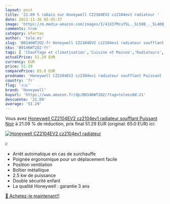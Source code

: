 ```yaml
---
layout: post
title: '21.09 % rabais sur Honeywell CZ2104EV2 cz2104ev1 radiateur '
date: 2021-11-16 05:45:37
image: 'https://m.media-amazon.com/images/I/41X37McuY5L._SL500_._SL400_.jpg'
comments: true
category: ofertas
author: 'tole.es'
slug: 'B0146WT2O2-fr Honeywell CZ2104EV2 cz2104ev1 radiateur soufflant Puissant...'
sku: 'B0146WT2O2-fr'
tags: [ 'Chauffage et climatisation','Cuisine et Maison','Radiateurs','Radiateurs électriques','honeywell', ]
actualPrice: 51.29 EUR
currency: EUR
price: 51.29
comparePrice: 65.0 EUR
prodname: 'Honeywell CZ2104EV2 cz2104ev1 radiateur soufflant Puissant  Noir'
country: 'fr'
flag: '🇫🇷'
brand: 'Honeywell'
buyurl: 'https://www.amazon.fr/dp/B0146WT2O2/?tag=tolees0d-21'
descuento: '21.09'
average: '51.29'
---
```


Vous avez [Honeywell CZ2104EV2 cz2104ev1 radiateur soufflant Puissant  Noir](https://www.amazon.fr/dp/B0146WT2O2/?tag=tolees0d-21)  à  21.09 % de réduction, prix final  51.29 EUR (original: 65.0 EUR) ici:

[![Honeywell CZ2104EV2 cz2104ev1 radiateur ](https://m.media-amazon.com/images/I/41X37McuY5L._SL500_._SL400_.jpg)](https://www.amazon.fr/dp/B0146WT2O2/?tag=tolees0d-21)

ℹ️:

- Arrêt automatique en cas de surchauffe
- Poignée ergonomique pour un déplacement facile
- Position ventilation
- Boîtier métallique
- 2.5 kw de puissance
- Double sécurité enfant
- La qualité Honeywell : garantie 3 ans

[🛒 Achetez-le maintenant!!](https://www.amazon.fr/dp/B0146WT2O2/?tag=tolees0d-21)
